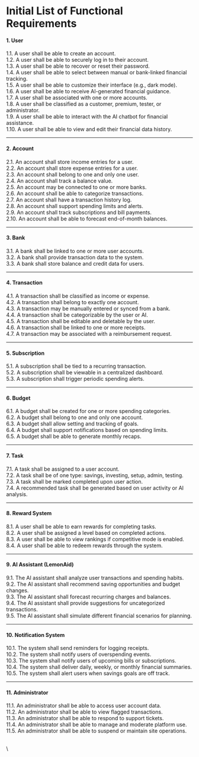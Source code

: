 # Initial List of Functional Requirements

#### 1. User

1.1. A user shall be able to create an account.\
1.2. A user shall be able to securely log in to their account.\
1.3. A user shall be able to recover or reset their password.\
1.4. A user shall be able to select between manual or bank-linked financial tracking.\
1.5. A user shall be able to customize their interface (e.g., dark mode).\
1.6. A user shall be able to receive AI-generated financial guidance.\
1.7. A user shall be associated with one or more accounts.\
1.8. A user shall be classified as a customer, premium, tester, or administrator.\
1.9. A user shall be able to interact with the AI chatbot for financial assistance.\
1.10. A user shall be able to view and edit their financial data history.

***

#### 2. Account

2.1. An account shall store income entries for a user.\
2.2. An account shall store expense entries for a user.\
2.3. An account shall belong to one and only one user.\
2.4. An account shall track a balance value.\
2.5. An account may be connected to one or more banks.\
2.6. An account shall be able to categorize transactions.\
2.7. An account shall have a transaction history log.\
2.8. An account shall support spending limits and alerts.\
2.9. An account shall track subscriptions and bill payments.\
2.10. An account shall be able to forecast end-of-month balances.

***

#### 3. Bank

3.1. A bank shall be linked to one or more user accounts.\
3.2. A bank shall provide transaction data to the system.\
3.3. A bank shall store balance and credit data for users.

***

#### 4. Transaction

4.1. A transaction shall be classified as income or expense.\
4.2. A transaction shall belong to exactly one account.\
4.3. A transaction may be manually entered or synced from a bank.\
4.4. A transaction shall be categorizable by the user or AI.\
4.5. A transaction shall be editable and deletable by the user.\
4.6. A transaction shall be linked to one or more receipts.\
4.7. A transaction may be associated with a reimbursement request.

***

#### 5. Subscription

5.1. A subscription shall be tied to a recurring transaction.\
5.2. A subscription shall be viewable in a centralized dashboard.\
5.3. A subscription shall trigger periodic spending alerts.

***

#### 6. Budget

6.1. A budget shall be created for one or more spending categories.\
6.2. A budget shall belong to one and only one account.\
6.3. A budget shall allow setting and tracking of goals.\
6.4. A budget shall support notifications based on spending limits.\
6.5. A budget shall be able to generate monthly recaps.

***

#### 7. Task

7.1. A task shall be assigned to a user account.\
7.2. A task shall be of one type: savings, investing, setup, admin, testing.\
7.3. A task shall be marked completed upon user action.\
7.4. A recommended task shall be generated based on user activity or AI analysis.

***

#### 8. Reward System

8.1. A user shall be able to earn rewards for completing tasks.\
8.2. A user shall be assigned a level based on completed actions.\
8.3. A user shall be able to view rankings if competitive mode is enabled.\
8.4. A user shall be able to redeem rewards through the system.

***

#### 9. AI Assistant (LemonAid)

9.1. The AI assistant shall analyze user transactions and spending habits.\
9.2. The AI assistant shall recommend saving opportunities and budget changes.\
9.3. The AI assistant shall forecast recurring charges and balances.\
9.4. The AI assistant shall provide suggestions for uncategorized transactions.\
9.5. The AI assistant shall simulate different financial scenarios for planning.

***

#### 10. Notification System

10.1. The system shall send reminders for logging receipts.\
10.2. The system shall notify users of overspending events.\
10.3. The system shall notify users of upcoming bills or subscriptions.\
10.4. The system shall deliver daily, weekly, or monthly financial summaries.\
10.5. The system shall alert users when savings goals are off track.

***

#### 11. Administrator

11.1. An administrator shall be able to access user account data.\
11.2. An administrator shall be able to view flagged transactions.\
11.3. An administrator shall be able to respond to support tickets.\
11.4. An administrator shall be able to manage and moderate platform use.\
11.5. An administrator shall be able to suspend or maintain site operations.

\
\
